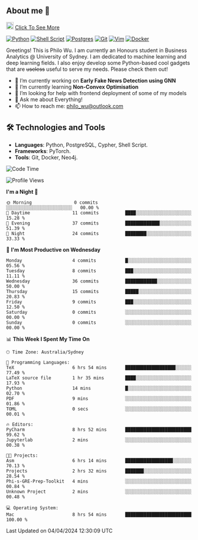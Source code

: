 ## About me 🤗

<a href="#"><img src="https://media.giphy.com/media/hvRJCLFzcasrR4ia7z/giphy.gif" width="20px" height="20px"></a> [Click To See More](https://philowu.notion.site/philowu/Philo-Hao-Wu-8bc7b2a81217493399d7db22df70fbfd)

[![Python](https://img.shields.io/badge/python-3670A0?style=for-the-badge&logo=python&logoColor=ffdd54)](#)
[![Shell Script](https://img.shields.io/badge/shell_script-%23121011.svg?style=for-the-badge&logo=gnu-bash&logoColor=white)](#)
[![Postgres](https://img.shields.io/badge/postgres-%23316192.svg?style=for-the-badge&logo=postgresql&logoColor=white)](#)
[![Git](https://img.shields.io/badge/git-%23F05033.svg?style=for-the-badge&logo=git&logoColor=white)](#)
[![Vim](https://img.shields.io/badge/VIM-%2311AB00.svg?style=for-the-badge&logo=vim&logoColor=white)](#)
[![Docker](https://img.shields.io/badge/docker-%230db7ed.svg?style=for-the-badge&logo=docker&logoColor=white)](#)

Greetings! This is Philo Wu. I am currently an Honours student in Business Analytics \@ University of Sydney. I am dedicated to machine learning and deep learning fields. I also enjoy develop some Python-based cool gadgets that are ~~useless~~ useful to serve my needs. Please check them out!

- 🔭 I’m currently working on **Early Fake News Detection using GNN**
- 🌱 I’m currently learning **Non-Convex Optimisation**
- 🤔 I’m looking for help with frontend deployment of some of my models
- 💬 Ask me about Everything!
- 📫 How to reach me: philo_wu@outlook.com

## 🛠 Technologies and Tools
- **Languages**: Python, PostgreSQL, Cypher, Shell Script.
- **Frameworks**: PyTorch.
- **Tools**: Git, Docker, Neo4j.

<!--START_SECTION:waka-->
![Code Time](http://img.shields.io/badge/Code%20Time-73%20hrs%2051%20mins-blue)

![Profile Views](http://img.shields.io/badge/Profile%20Views-1-blue)

**I'm a Night 🦉** 

```text
🌞 Morning                0 commits           ░░░░░░░░░░░░░░░░░░░░░░░░░   00.00 % 
🌆 Daytime                11 commits          ████░░░░░░░░░░░░░░░░░░░░░   15.28 % 
🌃 Evening                37 commits          █████████████░░░░░░░░░░░░   51.39 % 
🌙 Night                  24 commits          ████████░░░░░░░░░░░░░░░░░   33.33 % 
```
📅 **I'm Most Productive on Wednesday** 

```text
Monday                   4 commits           █░░░░░░░░░░░░░░░░░░░░░░░░   05.56 % 
Tuesday                  8 commits           ███░░░░░░░░░░░░░░░░░░░░░░   11.11 % 
Wednesday                36 commits          ████████████░░░░░░░░░░░░░   50.00 % 
Thursday                 15 commits          █████░░░░░░░░░░░░░░░░░░░░   20.83 % 
Friday                   9 commits           ███░░░░░░░░░░░░░░░░░░░░░░   12.50 % 
Saturday                 0 commits           ░░░░░░░░░░░░░░░░░░░░░░░░░   00.00 % 
Sunday                   0 commits           ░░░░░░░░░░░░░░░░░░░░░░░░░   00.00 % 
```


📊 **This Week I Spent My Time On** 

```text
🕑︎ Time Zone: Australia/Sydney

💬 Programming Languages: 
TeX                      6 hrs 54 mins       ███████████████████░░░░░░   77.49 % 
LaTeX source file        1 hr 35 mins        ████░░░░░░░░░░░░░░░░░░░░░   17.93 % 
Python                   14 mins             █░░░░░░░░░░░░░░░░░░░░░░░░   02.70 % 
PDF                      9 mins              ░░░░░░░░░░░░░░░░░░░░░░░░░   01.86 % 
TOML                     0 secs              ░░░░░░░░░░░░░░░░░░░░░░░░░   00.01 % 

🔥 Editors: 
PyCharm                  8 hrs 52 mins       █████████████████████████   99.62 % 
Jupyterlab               2 mins              ░░░░░░░░░░░░░░░░░░░░░░░░░   00.38 % 

🐱‍💻 Projects: 
Asm                      6 hrs 14 mins       ██████████████████░░░░░░░   70.13 % 
Projects                 2 hrs 32 mins       ███████░░░░░░░░░░░░░░░░░░   28.54 % 
Phi-s-GRE-Prep-Toolkit   4 mins              ░░░░░░░░░░░░░░░░░░░░░░░░░   00.84 % 
Unknown Project          2 mins              ░░░░░░░░░░░░░░░░░░░░░░░░░   00.48 % 

💻 Operating System: 
Mac                      8 hrs 54 mins       █████████████████████████   100.00 % 
```


 Last Updated on 04/04/2024 12:30:09 UTC
<!--END_SECTION:waka-->
